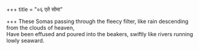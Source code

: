 +++
title = "०६ एते सोमा"

+++
These Somas passing through the fleecy filter, like rain descending from the clouds of heaven,  
     Have been effused and poured into the beakers, swiftly like rivers running lowly seaward.